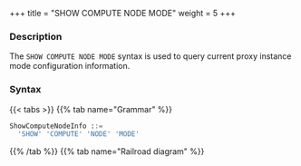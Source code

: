+++
title = "SHOW COMPUTE NODE MODE"
weight = 5
+++

### Description

The `SHOW COMPUTE NODE MODE` syntax is used to query current proxy instance mode configuration information.
### Syntax

{{< tabs >}}
{{% tab name="Grammar" %}}
```sql
ShowComputeNodeInfo ::=
  'SHOW' 'COMPUTE' 'NODE' 'MODE'
```
{{% /tab %}}
{{% tab name="Railroad diagram" %}}
<iframe frameborder="0" name="diagram" id="diagram" width="100%" height="100%"></iframe>
{{% /tab %}}
{{< /tabs >}}

### Return Value Description

| Columns      | Description                        |
|--------------|------------------------------------|
| type         | type of proxy mode configuration   |
| repository   | type of persist repository         |
| props        | properties of persist repository   |

### Example

- Query current proxy instance mode configuration information

```sql
SHOW COMPUTE NODE MODE;
```

```sql
mysql> SHOW COMPUTE NODE MODE;
+---------+------------+------------------------------------------------------------------------------------------------------------------------------------------------------------------------+
| type    | repository | props                                                                                                                                                                  |
+---------+------------+------------------------------------------------------------------------------------------------------------------------------------------------------------------------+
| Cluster | ZooKeeper  | {"operationTimeoutMilliseconds":500,"timeToLiveSeconds":60,"maxRetries":3,"namespace":"governance_ds","server-lists":"localhost:2181","retryIntervalMilliseconds":500} |
+---------+------------+------------------------------------------------------------------------------------------------------------------------------------------------------------------------+
1 row in set (0.00 sec)

```

### Reserved word

`SHOW`, `COMPUTE`, `NODE`, `MODE`

### Related links

- [Reserved word](/en/user-manual/shardingsphere-proxy/distsql/syntax/reserved-word/)
